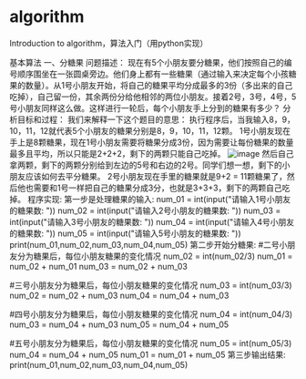 # algorithm
Introduction to algorithm，算法入门（用python实现）

基本算法
一、分糖果
问题描述：
现在有5个小朋友要分糖果，他们按照自己的编号顺序围坐在一张圆桌旁边。他们身上都有一些糖果（通过输入来决定每个小孩糖果的数量）。从1号小朋友开始，将自己的糖果平均分成最多的3份（多出来的自己吃掉），自己留一份，其余两份分给他相邻的两位小朋友。接着2号，3号，4号，5号小朋友同样这么做。这样进行一轮后，每个小朋友手上分到的糖果有多少？
分析目标和过程：
我们来解释一下这个题目的意思：
执行程序后，当我输入8，9，10，11，12就代表5个小朋友的糖果分别是8，9，10，11，12颗。
1号小朋友现在手上是8颗糖果，现在1号小朋友需要将糖果分成3份，因为需要让每份糖果的数量最多且平均，所以只能是2+2+2，剩下的两颗只能自己吃掉。
![image](https://github.com/5icoding/algorithm/img/ftg.png)
然后自己拿两颗，剩下的两颗分别给到左边的5号和右边的2号。同学们想一想，剩下的小朋友应该如何去平分糖果。
2号小朋友现在手里的糖果就是9+2 = 11颗糖果了，然后他也需要和1号一样把自己的糖果分成3分，也就是3+3+3，剩下的两颗自己吃掉。
程序实现:
第一步是处理糖果的输入:
num_01 = int(input("请输入1号小朋友的糖果数: "))
num_02 = int(input("请输入2号小朋友的糖果数: "))
num_03 = int(input("请输入3号小朋友的糖果数: "))
num_04 = int(input("请输入4号小朋友的糖果数: "))
num_05 = int(input("请输入5号小朋友的糖果数: "))
print(num_01,num_02,num_03,num_04,num_05)
第二步开始分糖果:
#二号小朋友分为糖果后，每位小朋友糖果的变化情况
num_02 = int(num_02/3)
num_01 = num_02 + num_01
num_03 = num_02 + num_03

#三号小朋友分为糖果后，每位小朋友糖果的变化情况
num_03 = int(num_03/3)
num_02 = num_02 + num_03
num_04 = num_04 + num_03

#四号小朋友分为糖果后，每位小朋友糖果的变化情况
num_04 = int(num_04/3)
num_03 = num_04 + num_03
num_05 = num_04 + num_05

#五号小朋友分为糖果后，每位小朋友糖果的变化情况
num_05 = int(num_05/3)
num_04 = num_04 + num_05
num_01 = num_01 + num_05
第三步输出结果:
print(num_01,num_02,num_03,num_04,num_05)